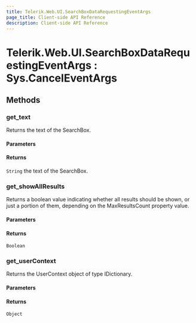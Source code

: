 ```yaml
---
title: Telerik.Web.UI.SearchBoxDataRequestingEventArgs
page_title: Client-side API Reference
description: Client-side API Reference
---
```


# Telerik.Web.UI.SearchBoxDataRequestingEventArgs : Sys.CancelEventArgs

## Methods

###  get_text

Returns the text of the SearchBox.

#### Parameters

#### Returns

`String` the text of the SearchBox.


###  get_showAllResults

Returns a boolean value indicating whether all results should be shown, or just a portion of them, depending on the MaxResultsCount property value. 

#### Parameters

#### Returns

`Boolean`

###  get_userContext

Returns the UserContext object of type IDictionary.

#### Parameters

#### Returns

`Object`

